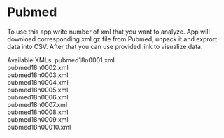 # Pubmed
To use this app write number of xml that you want to analyze. App will download corresponding xml.gz file from Pubmed, unpack it and exprort
data into CSV. After that you can use provided link to visualize data.

Available XMLs:
pubmed18n0001.xml  
pubmed18n0002.xml  
pubmed18n0003.xml  
pubmed18n0004.xml  
pubmed18n0005.xml  
pubmed18n0006.xml  
pubmed18n0007.xml  
pubmed18n0008.xml  
pubmed18n0009.xml  
pubmed18n00010.xml  
